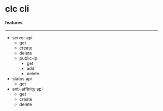 clc cli
===================

#### features
----------


 - server api
   - get
   - create
   - delete
   - public-ip
     - get
     - add
     - delete
 - status api
   - get
 - anti-affinity api
   - get
   - create
   - delete
